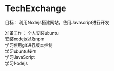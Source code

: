 # TechExchange


目标：
利用Nodejs搭建网站，使用Javascript进行开发

准备工作：
个人安装ubuntu<br>
安装nodejs以及npm<br>
学习使用git进行版本控制<br>
学习ubuntu操作<br>
学习JavaScript<br>
学习Nodejs<br>
